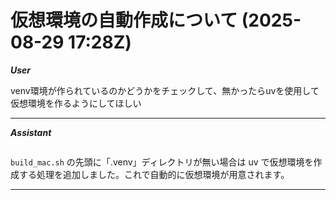<!-- Generated by SpecStory -->

# 仮想環境の自動作成について (2025-08-29 17:28Z)

_**User**_

venv環境が作られているのかどうかをチェックして、無かったらuvを使用して仮想環境を作るようにしてほしい

---

_**Assistant**_


```

```
`build_mac.sh` の先頭に「.venv」ディレクトリが無い場合は uv で仮想環境を作成する処理を追加しました。これで自動的に仮想環境が用意されます。

---

